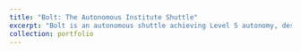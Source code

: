 ```yaml
---
title: "Bolt: The Autonomous Institute Shuttle"
excerpt: "Bolt is an autonomous shuttle achieving Level 5 autonomy, designed to navigate the IIT Madras campus. It incorporates advanced perception, planning, and control algorithms to ensure safe and efficient operation.<br/><img src='images/bolt.png' width='500'><img src="images/main.png" width='500'>"
collection: portfolio
---
```

